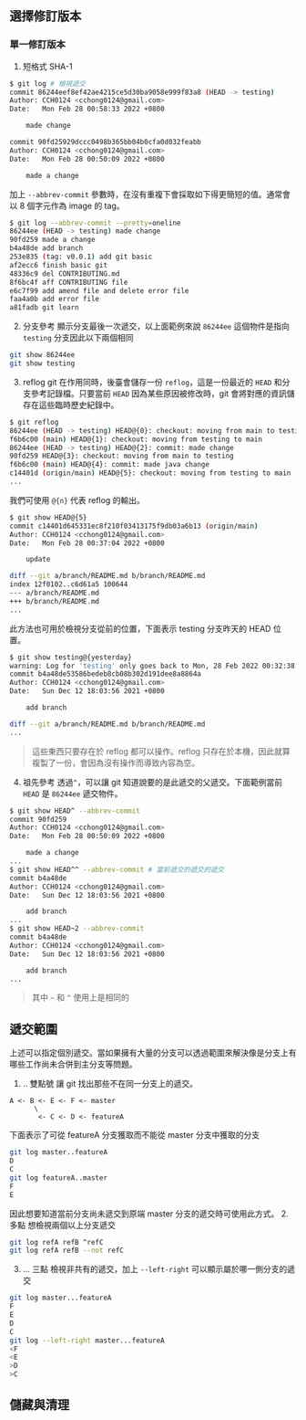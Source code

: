 ## 選擇修訂版本
### 單一修訂版本
1. 短格式 SHA-1
```bash
$ git log # 檢視遞交
commit 86244eef8ef42ae4215ce5d30ba9058e999f83a8 (HEAD -> testing)
Author: CCH0124 <cchong0124@gmail.com>
Date:   Mon Feb 28 00:58:33 2022 +0800

    made change

commit 90fd25929dccc0498b365bb04b0cfa0d032feabb
Author: CCH0124 <cchong0124@gmail.com>
Date:   Mon Feb 28 00:50:09 2022 +0800

    made a change
```
加上 `--abbrev-commit` 參數時，在沒有重複下會採取如下得更簡短的值。通常會以 8 個字元作為 image 的 tag。
```bash
$ git log --abbrev-commit --pretty=oneline
86244ee (HEAD -> testing) made change
90fd259 made a change
b4a48de add branch
253e835 (tag: v0.0.1) add git basic
af2ecc6 finish basic git
48336c9 del CONTRIBUTING.md
8f6bc4f aff CONTRIBUTING file
e6c7f99 add amend file and delete error file
faa4a0b add error file
a81fadb git learn
```
2. 分支參考
顯示分支最後一次遞交，以上面範例來說 `86244ee` 這個物件是指向 `testing` 分支因此以下兩個相同
```bash
git show 86244ee
git show testing
```
3. reflog
git 在作用同時，後臺會儲存一份 `reflog`，這是一份最近的 `HEAD` 和分支參考記錄檔。只要當前 `HEAD` 因為某些原因被修改時，git 會將對應的資訊儲存在這些臨時歷史紀錄中。
```bash
$ git reflog
86244ee (HEAD -> testing) HEAD@{0}: checkout: moving from main to testing
f6b6c00 (main) HEAD@{1}: checkout: moving from testing to main
86244ee (HEAD -> testing) HEAD@{2}: commit: made change
90fd259 HEAD@{3}: checkout: moving from main to testing
f6b6c00 (main) HEAD@{4}: commit: made java change
c14401d (origin/main) HEAD@{5}: checkout: moving from testing to main
...
```
我們可使用 `@{n}` 代表 reflog 的輸出。
```bash
$ git show HEAD@{5}
commit c14401d645331ec8f210f03413175f9db03a6b13 (origin/main)
Author: CCH0124 <cchong0124@gmail.com>
Date:   Mon Feb 28 00:37:04 2022 +0800

    update

diff --git a/branch/README.md b/branch/README.md
index 12f0102..c6d61a5 100644
--- a/branch/README.md
+++ b/branch/README.md
...
```
此方法也可用於檢視分支從前的位置，下面表示 testing 分支昨天的 HEAD 位置。
```bash
$ git show testing@{yesterday}
warning: Log for 'testing' only goes back to Mon, 28 Feb 2022 00:32:38 +0800.
commit b4a48de53586bedeb8cb08b302d191dee8a8864a
Author: CCH0124 <cchong0124@gmail.com>
Date:   Sun Dec 12 18:03:56 2021 +0800

    add branch

diff --git a/branch/README.md b/branch/README.md
...
```
>這些東西只要存在於 reflog 都可以操作。reflog 只存在於本機，因此就算複製了一份，會因為沒有操作而導致內容為空。
4. 祖先參考
透過`^`，可以讓 git 知道說要的是此遞交的父遞交。下面範例當前 `HEAD` 是 `86244ee` 遞交物件。
```bash
$ git show HEAD^ --abbrev-commit
commit 90fd259
Author: CCH0124 <cchong0124@gmail.com>
Date:   Mon Feb 28 00:50:09 2022 +0800

    made a change
...
$ git show HEAD^^ --abbrev-commit # 當前遞交的遞交的遞交
commit b4a48de
Author: CCH0124 <cchong0124@gmail.com>
Date:   Sun Dec 12 18:03:56 2021 +0800

    add branch
...
$ git show HEAD~2 --abbrev-commit
commit b4a48de
Author: CCH0124 <cchong0124@gmail.com>
Date:   Sun Dec 12 18:03:56 2021 +0800

    add branch
...
```
> 其中 `~` 和 `^` 使用上是相同的

## 遞交範圍
上述可以指定個別遞交。當如果擁有大量的分支可以透過範圍來解決像是分支上有哪些工作尚未合併到主分支等問題。
1. .. 雙點號
讓 git 找出那些不在同一分支上的遞交。
```
A <- B <- E <- F <- master
      \
       <- C <- D <- featureA
```
下面表示了可從 featureA 分支獲取而不能從 master 分支中獲取的分支
```bash
git log master..featureA
D
C
git log featureA..master
F
E
```
因此想要知道當前分支尚未遞交到原端 master 分支的遞交時可使用此方式。
2. 多點
想檢視兩個以上分支遞交
```bash
git log refA refB ^refC
git log refA refB --not refC
```
3. ... 三點
檢視非共有的遞交，加上 `--left-right` 可以顯示屬於哪一側分支的遞交
```bash
git log master...featureA
F
E
D
C
git log --left-right master...featureA
<F
<E
>D
>C
```

## 儲藏與清理
